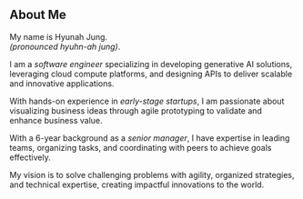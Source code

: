 ## About Me
My name is Hyunah Jung.<br> 
_(pronounced hyuhn-ah jung)_.

I am a _software engineer_ specializing in developing generative AI solutions,
leveraging cloud compute platforms, and designing APIs to deliver scalable and innovative applications.

With hands-on experience in _early-stage startups_, 
I am passionate about visualizing business ideas through agile prototyping to validate and enhance business value.

With a 6-year background as a _senior manager_, 
I have expertise in leading teams, organizing tasks, and coordinating with peers to achieve goals effectively.

My vision is to solve challenging problems with agility, organized strategies, and technical expertise, 
creating impactful innovations to the world.



<!--
**hyunah-jung95/hyunah-jung95** is a ✨ _special_ ✨ repository because its `README.md` (this file) appears on your GitHub profile.

Here are some ideas to get you started:

- 🔭 I’m currently working on ...
- 🌱 I’m currently learning ...
- 👯 I’m looking to collaborate on ...
- 🤔 I’m looking for help with ...
- 💬 Ask me about ...
- 📫 How to reach me: ...
- 😄 Pronouns: ...
- ⚡ Fun fact: ...
-->
